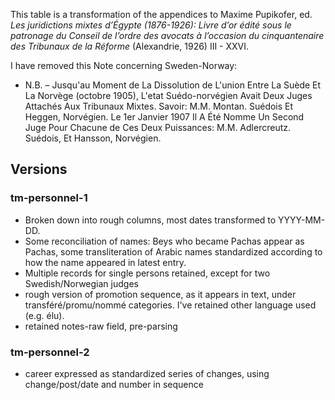 This table is a transformation of the appendices to Maxime Pupikofer, ed. _Les juridictions mixtes d’Égypte (1876-1926): Livre d’or édité sous le patronage du Conseil de l’ordre des avocats à l’occasion du cinquantenaire des Tribunaux de la Réforme_ (Alexandrie, 1926) III - XXVI.

I have removed this Note concerning Sweden-Norway:
- N.B. – Jusqu'au Moment de La Dissolution de L'union Entre La Suède Et La Norvège (octobre 1905), L'etat Suédo-norvégien Avait Deux Juges Attachés Aux Tribunaux Mixtes. Savoir: M.M. Montan. Suédois Et Heggen, Norvégien. Le 1er Janvier 1907 Il A Été Nomme Un Second Juge Pour Chacune de Ces Deux Puissances: M.M. Adlercreutz. Suédois, Et Hansson, Norvégien.

## Versions

### tm-personnel-1
- Broken down into rough columns, most dates transformed to YYYY-MM-DD. 
- Some reconciliation of names: Beys who became Pachas appear as Pachas, some transliteration of Arabic names standardized according to how the name appeared in latest entry. 
- Multiple records for single persons retained, except for two Swedish/Norwegian judges
- rough version of promotion sequence, as it appears in text, under transféré/promu/nommé categories. I've retained other language used (e.g. élu).
- retained notes-raw field, pre-parsing

### tm-personnel-2
- career expressed as standardized series of changes, using change/post/date and number in sequence
